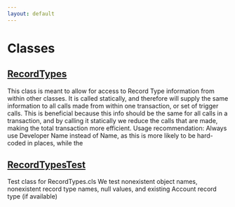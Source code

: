 ```yaml
---
layout: default
---
```


# Classes

## [RecordTypes](https://github.com/dschach/record-types/docs/RecordTypes.md)

This class is meant to allow for access to Record Type information from within other classes. It is called statically, and therefore will supply the same information to all calls made from within one transaction, or set of trigger calls. This is beneficial because this info should be the same for all calls in a transaction, and by calling it statically we reduce the calls that are made, making the total transaction more efficient. Usage recommendation: Always use Developer Name instead of Name, as this is more likely to be hard-coded in places, while the

## [RecordTypesTest](https://github.com/dschach/record-types/docs/RecordTypesTest.md)

Test class for RecordTypes.cls We test nonexistent object names, nonexistent record type names, null values, and existing Account record type (if available)
